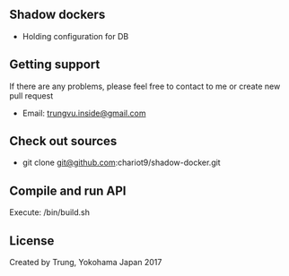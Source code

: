 ## Shadow dockers
* Holding configuration for DB

## Getting support
If there are any problems, please feel free to contact to me or create new pull request  
* Email: trungvu.inside@gmail.com
## Check out sources
* git clone git@github.com:chariot9/shadow-docker.git
## Compile and run API
Execute: /bin/build.sh 
## License
Created by Trung, Yokohama Japan 2017 
